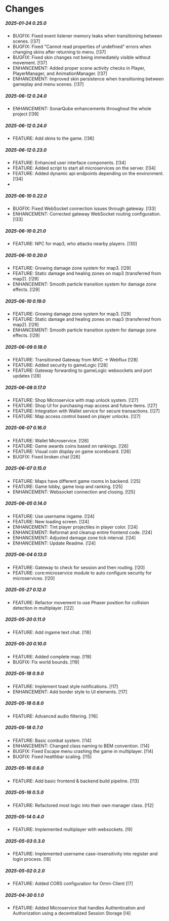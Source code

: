 # Changes

##### 2025-01-24 0.25.0

- BUGFIX: Fixed event listener memory leaks when transitioning between scenes. [!37]
- BUGFIX: Fixed "Cannot read properties of undefined" errors when changing skins after returning to menu. [!37]
- BUGFIX: Fixed skin changes not being immediately visible without movement. [!37]
- ENHANCEMENT: Added proper scene activity checks in Player, PlayerManager, and AnimationManager. [!37]
- ENHANCEMENT: Improved skin persistence when transitioning between gameplay and menu scenes. [!37]

##### 2025-06-12 0.24.0

- ENHANCEMENT: SonarQube enhancements throughout the whole project [!39]

##### 2025-06-12 0.24.0

- FEATURE: Add skins to the game. [!36]

##### 2025-06-12 0.23.0

- FEATURE: Enhanced user interface components. [!34]
- FEATURE: Added script to start all microservices on the server. [!34]
- FEATURE: Added dynamic api endpoints depending on the environment. [!34]
- 
##### 2025-06-10 0.22.0

- BUGFIX: Fixed WebSocket connection issues through gateway. [!33]
- ENHANCEMENT: Corrected gateway WebSocket routing configuration. [!33]

##### 2025-06-10 0.21.0

- FEATURE: NPC for map3, who attacks nearby players. [!30]

##### 2025-06-10 0.20.0

- FEATURE: Growing damage zone system for map3. [!29]
- FEATURE: Static damage and healing zones on map3 (transferred from map2). [!29]
- ENHANCEMENT: Smooth particle transition system for damage zone effects. [!29]


##### 2025-06-10 0.19.0

- FEATURE: Growing damage zone system for map3. [!29]
- FEATURE: Static damage and healing zones on map3 (transferred from map2). [!29]
- ENHANCEMENT: Smooth particle transition system for damage zone effects. [!29]

##### 2025-06-09 0.18.0

- FEATURE: Transitioned Gateway from MVC -> Webflux [!28]
- FEATURE: Added security to gameLogic [!28]
- FEATURE: Gateway forwarding to gameLogic websockets and port updates [!28]

##### 2025-06-08 0.17.0

- FEATURE: Shop Microservice with map unlock system. [!27]
- FEATURE: Shop UI for purchasing map access and future items. [!27]
- FEATURE: Integration with Wallet service for secure transactions. [!27]
- FEATURE: Map access control based on player unlocks. [!27]

##### 2025-06-07 0.16.0

- FEATURE: Wallet Microservice. [!26]
- FEATURE: Game awards coins based on rankings. [!26]
- FEATURE: Visual coin display on game scoreboard. [!26]
- BUGFIX: Fixed broken chat [!26]

##### 2025-06-07 0.15.0

- FEATURE: Maps have different game rooms in backend. [!25]
- FEATURE: Game lobby, game loop and ranking. [!25]
- ENHANCEMENT: Websocket connection and closing. [!25]

##### 2025-06-05 0.14.0

- FEATURE: Use username ingame. [!24]
- FEATURE: New loading screen. [!24]
- ENHANCEMENT: Tint player projectiles in player color. [!24]
- ENHANCEMENT: Reformat and cleanup entire frontend code. [!24]
- ENHANCEMENT: Adjusted damage zone tick interval. [!24]
- ENHANCEMENT: Update Readme. [!24]

##### 2025-06-04 0.13.0

- FEATURE: Gateway to check for session and then routing. [!20]
- FEATURE: core:microservice module to auto configure security for microservices. [!20]

##### 2025-05-27 0.12.0

- FEATURE: Refactor movement to use Phaser position for collision detection in multiplayer. [!22]

##### 2025-05-20 0.11.0

- FEATURE: Add ingame text chat. [!18]

##### 2025-05-20 0.10.0

- FEATURE: Added complete map. [!19]
- BUGFIX: Fix world bounds. [!19]

##### 2025-05-18 0.9.0

- FEATURE: Implement toast style notifications. [!17]
- ENHANCEMENT: Add border style to UI elements. [!17]

##### 2025-05-18 0.8.0

- FEATURE: Advanced audio filtering. [!16]

##### 2025-05-18 0.7.0

- FEATURE: Basic combat system. [!14]
- ENHANCEMENT: Changed class naming to BEM convention. [!14]
- BUGFIX: Fixed Escape menu crashing the game in multiplayer. [!14]
- BUGFIX: Fixed healthbar scaling. [!15]

##### 2025-05-16 0.6.0

- FEATURE: Add basic frontend & backend build pipeline. [!13]

##### 2025-05-16 0.5.0

- FEATURE: Refactored most logic into their own manager class. [!12]

##### 2025-05-14 0.4.0

- FEATURE: Implemented multiplayer with websockets. [!9]

##### 2025-05-03 0.3.0

- FEATURE: Implemented username case-insensitivity into register and login process. [!8]

##### 2025-05-02 0.2.0

- FEATURE: Added CORS configuration for Omni-Client [!7]

##### 2025-04-30 0.1.0

- FEATURE: Added Microservice that handles Authentication and Authorization using a decentralized Session Storage [!4]
